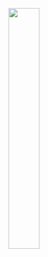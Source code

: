 <p align="center">
  <img src="https://github.com/user-attachments/assets/c5ebfe88-e652-436d-9bff-b589fa3fb3ca" width="35%" />

</p>
